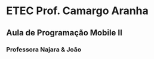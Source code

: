 # **ETEC Prof. Camargo Aranha**
## Aula de Programação Mobile II  
### Professora Najara &amp; João

